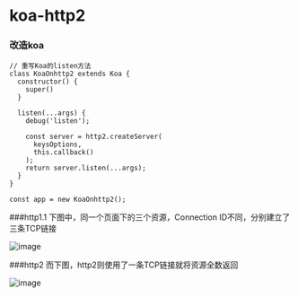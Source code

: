 # koa-http2

### 改造koa

```code
// 重写Koa的listen方法
class KoaOnhttp2 extends Koa {
  constructor() {
    super()
  }

  listen(...args) {
    debug('listen');

    const server = http2.createServer(
      keysOptions,
      this.callback()
    );
    return server.listen(...args);
  }
}

const app = new KoaOnhttp2();
```

###http1.1
下图中，同一个页面下的三个资源，Connection ID不同，分别建立了三条TCP链接

![image](http://github.com/smallcatcat-joe/koa-http2/images/http1.1.png)

###http2
而下图，http2则使用了一条TCP链接就将资源全数返回

![image](http://github.com/smallcatcat-joe/koa-http2/images/http2.png)
